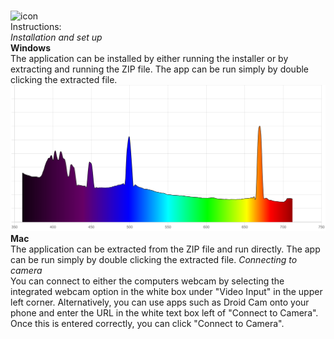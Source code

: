 <br />![icon](icon.png)<br />
Instructions: <br />
*Installation and set up* <br />
**Windows** <br />
The application can be installed by either running the installer or by extracting and running the ZIP file.  The app can be run simply by double clicking the extracted file. 
<br />![spectrum](spectrum.png)<br />
**Mac** <br />
The application can be extracted from the ZIP file and run directly. The app can be run simply by double clicking the extracted file. 
*Connecting to camera* <br />
You can connect to either the computers webcam by selecting the integrated webcam option in the white box under "Video Input" in the upper left corner. Alternatively, you can use apps such as Droid Cam onto your phone and enter the URL in the white text box left of "Connect to Camera". Once this is entered correctly, you can click "Connect to Camera". 
